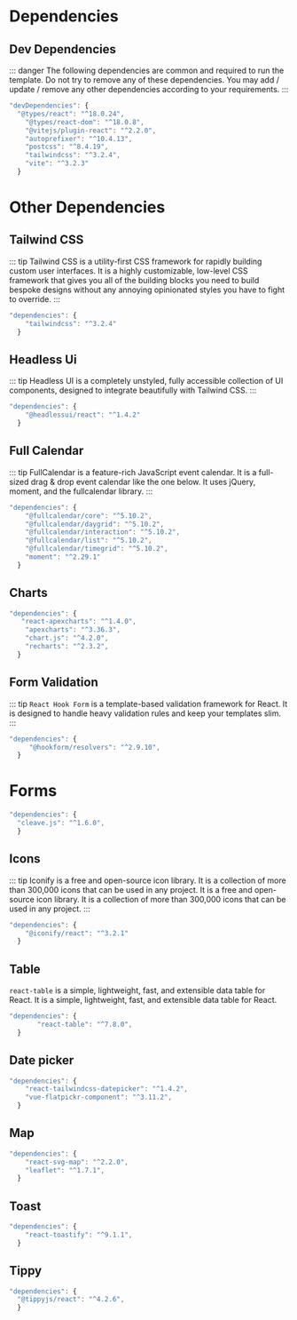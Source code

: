 # Dependencies

## Dev Dependencies

::: danger
The following dependencies are common and required to run the template. Do not try to remove any of these dependencies. You may add / update / remove any other dependencies according to your requirements.
:::

```js
"devDependencies": {
  "@types/react": "^18.0.24",
    "@types/react-dom": "^18.0.8",
    "@vitejs/plugin-react": "^2.2.0",
    "autoprefixer": "^10.4.13",
    "postcss": "^8.4.19",
    "tailwindcss": "^3.2.4",
    "vite": "^3.2.3"
  }
```

# Other Dependencies

## Tailwind CSS

::: tip
Tailwind CSS is a utility-first CSS framework for rapidly building custom user interfaces. It is a highly customizable, low-level CSS framework that gives you all of the building blocks you need to build bespoke designs without any annoying opinionated styles you have to fight to override.
:::

```js
"dependencies": {
    "tailwindcss": "^3.2.4"
  }
```

## Headless Ui

::: tip
Headless UI is a completely unstyled, fully accessible collection of UI components, designed to integrate beautifully with Tailwind CSS.
:::

```js
"dependencies": {
    "@headlessui/react": "^1.4.2"
  }
```

## Full Calendar

::: tip
FullCalendar is a feature-rich JavaScript event calendar. It is a full-sized drag & drop event calendar like the one below. It uses jQuery, moment, and the fullcalendar library.
:::

```js
"dependencies": {
    "@fullcalendar/core": "^5.10.2",
    "@fullcalendar/daygrid": "^5.10.2",
    "@fullcalendar/interaction": "^5.10.2",
    "@fullcalendar/list": "^5.10.2",
    "@fullcalendar/timegrid": "^5.10.2",
    "moment": "^2.29.1"
  }
```

## Charts

```js
"dependencies": {
   "react-apexcharts": "^1.4.0",
    "apexcharts": "^3.36.3",
    "chart.js": "^4.2.0",
    "recharts": "^2.3.2",
  }
```

## Form Validation

::: tip
`React Hook Form` is a template-based validation framework for React. It is designed to handle heavy validation rules and keep your templates slim.
:::

```js
"dependencies": {
     "@hookform/resolvers": "^2.9.10",
  }
```

# Forms

```js
"dependencies": {
  "cleave.js": "^1.6.0",
  }
```

## Icons

::: tip
Iconify is a free and open-source icon library. It is a collection of more than 300,000 icons that can be used in any project. It is a free and open-source icon library. It is a collection of more than 300,000 icons that can be used in any project.
:::

```js
"dependencies": {
    "@iconify/react": "^3.2.1"
  }
```

## Table

`react-table` is a simple, lightweight, fast, and extensible data table for React. It is a simple, lightweight, fast, and extensible data table for React.

```js
"dependencies": {
       "react-table": "^7.8.0",
  }
```

## Date picker

```js
"dependencies": {
    "react-tailwindcss-datepicker": "^1.4.2",
    "vue-flatpickr-component": "^3.11.2",
  }
```

## Map

```js
"dependencies": {
    "react-svg-map": "^2.2.0",
    "leaflet": "^1.7.1",
  }
```

## Toast

```js
"dependencies": {
    "react-toastify": "^9.1.1",
  }
```

## Tippy

```js
"dependencies": {
  "@tippyjs/react": "^4.2.6",
  }
```
